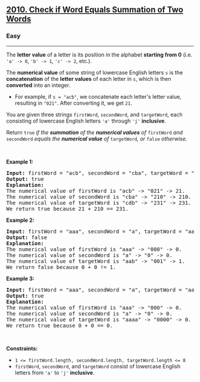 <h2><a href="https://leetcode.com/problems/check-if-word-equals-summation-of-two-words">2010. Check if Word Equals Summation of Two Words</a></h2><h3>Easy</h3><hr><p>The <strong>letter value</strong> of a letter is its position in the alphabet <strong>starting from 0</strong> (i.e. <code>'a' -> 0</code>, <code>'b' -> 1</code>, <code>'c' -> 2</code>, etc.).</p>

<p>The <strong>numerical value</strong> of some string of lowercase English letters <code>s</code> is the <strong>concatenation</strong> of the <strong>letter values</strong> of each letter in <code>s</code>, which is then <strong>converted</strong> into an integer.</p>

<ul>
	<li>For example, if <code>s = "acb"</code>, we concatenate each letter's letter value, resulting in <code>"021"</code>. After converting it, we get <code>21</code>.</li>
</ul>

<p>You are given three strings <code>firstWord</code>, <code>secondWord</code>, and <code>targetWord</code>, each consisting of lowercase English letters <code>'a'</code> through <code>'j'</code> <strong>inclusive</strong>.</p>

<p>Return <code>true</code> <em>if the <strong>summation</strong> of the <strong>numerical values</strong> of </em><code>firstWord</code><em> and </em><code>secondWord</code><em> equals the <strong>numerical value</strong> of </em><code>targetWord</code><em>, or </em><code>false</code><em> otherwise.</em></p>

<p> </p>
<p><strong class="example">Example 1:</strong></p>

<pre>
<strong>Input:</strong> firstWord = "acb", secondWord = "cba", targetWord = "cdb"
<strong>Output:</strong> true
<strong>Explanation:</strong>
The numerical value of firstWord is "acb" -> "021" -> 21.
The numerical value of secondWord is "cba" -> "210" -> 210.
The numerical value of targetWord is "cdb" -> "231" -> 231.
We return true because 21 + 210 == 231.
</pre>

<p><strong class="example">Example 2:</strong></p>

<pre>
<strong>Input:</strong> firstWord = "aaa", secondWord = "a", targetWord = "aab"
<strong>Output:</strong> false
<strong>Explanation:</strong> 
The numerical value of firstWord is "aaa" -> "000" -> 0.
The numerical value of secondWord is "a" -> "0" -> 0.
The numerical value of targetWord is "aab" -> "001" -> 1.
We return false because 0 + 0 != 1.
</pre>

<p><strong class="example">Example 3:</strong></p>

<pre>
<strong>Input:</strong> firstWord = "aaa", secondWord = "a", targetWord = "aaaa"
<strong>Output:</strong> true
<strong>Explanation:</strong> 
The numerical value of firstWord is "aaa" -> "000" -> 0.
The numerical value of secondWord is "a" -> "0" -> 0.
The numerical value of targetWord is "aaaa" -> "0000" -> 0.
We return true because 0 + 0 == 0.
</pre>

<p> </p>
<p><strong>Constraints:</strong></p>

<ul>
	<li><code>1 <= firstWord.length, </code><code>secondWord.length, </code><code>targetWord.length <= 8</code></li>
	<li><code>firstWord</code>, <code>secondWord</code>, and <code>targetWord</code> consist of lowercase English letters from <code>'a'</code> to <code>'j'</code> <strong>inclusive</strong>.</li>
</ul>
